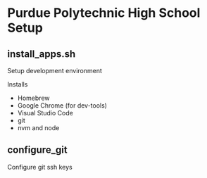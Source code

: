 # Purdue Polytechnic High School Setup

## install_apps.sh

Setup development environment

Installs
- Homebrew
- Google Chrome (for dev-tools)
- Visual Studio Code
- git
- nvm and node

## configure_git

Configure git ssh keys
